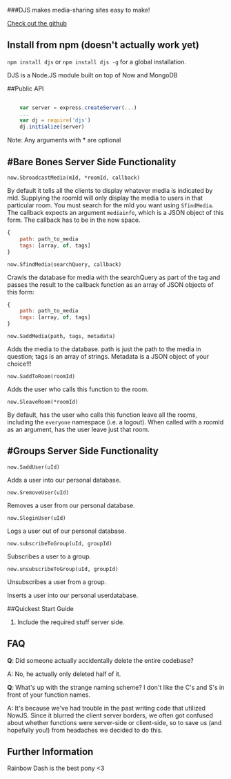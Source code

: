 ###DJS makes media-sharing sites easy to make!

<a href="https://github.com/khwang/DJS">Check out the github</a>

Install from npm (doesn't actually work yet)
----------------

`npm install djs` or `npm install djs -g` for a global installation.

DJS is a Node.JS module built on top of Now and MongoDB

##Public API

```javascript
	
	var server = express.createServer(...)
	...
	var dj = require('djs')
	dj.initialize(server)

```

Note: Any arguments with * are optional

#Bare Bones Server Side Functionality
------

	now.SbroadcastMedia(mId, *roomId, callback)

By default it tells all the clients to display whatever media is indicated by mId. Supplying the roomId will only display the media to users in that particular room. You must search for the mId you want using `SfindMedia`. The callback expects an argument `mediainfo`, which is a JSON object of this form. The callback has to be in the now space.

````javascript
{
	path: path_to_media
	tags: [array, of, tags]
}
````

	now.SfindMedia(searchQuery, callback)

Crawls the database for media with the searchQuery as part of the tag and passes the result to the callback function as an array of JSON objects of this form:

````javascript
{ 
	path: path_to_media
	tags: [array, of, tags]
}
````

	now.SaddMedia(path, tags, metadata)

Adds the media to the database. path is just the path to the media in question; tags is an array of strings. Metadata is a JSON object of your choice!!!

	now.SaddToRoom(roomId)

Adds the user who calls this function to the room.

	now.SleaveRoom(*roomId)

By default, has the user who calls this function leave all the rooms, including the `everyone` namespace (i.e. a logout). When called with a roomId as an argument, has the user leave just that room.

#Groups Server Side Functionality
-----
	now.SaddUser(uId)

Adds a user into our personal database.

	now.SremoveUser(uId)

Removes a user from our personal database.

	now.SloginUser(uId)

Logs a user out of our personal database.

	now.subscribeToGroup(uId, groupId)

Subscribes a user to a group.

	now.unsubscribeToGroup(uId, groupId)

Unsubscribes a user from a group.

Inserts a user into our personal userdatabase.


##Quickest Start Guide
1. Include the required stuff server side.

FAQ
------
**Q**: Did someone actually accidentally delete the entire codebase?

A: No, he actually only deleted half of it.

**Q**: What's up with the strange naming scheme? I don't like the C's and S's in front of your function names.

A: It's because we've had trouble in the past writing code that utilized NowJS. Since it blurred the client server borders, we often got confused about whether functions were server-side or client-side, so to save us (and hopefully you!) from headaches we decided to do this.

Further Information
------------
Rainbow Dash is the best pony <3
